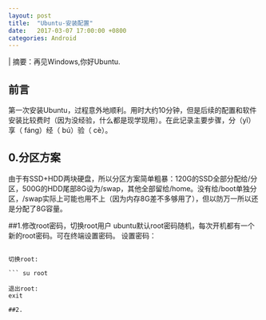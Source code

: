 ```yaml
---
layout: post
title:  "Ubuntu-安装配置"
date:   2017-03-07 17:00:00 +0800
categories: Android
---
```

| 摘要：再见Windows,你好Ubuntu.

## 前言
第一次安装Ubuntu，过程意外地顺利。用时大约10分钟，但是后续的配置和软件安装比较费时（因为没经验，什么都是现学现用）。在此记录主要步骤，分（yǐ）享（ fáng）经（ bú）验（ cè）。

## 0.分区方案
由于有SSD+HDD两块硬盘，所以分区方案简单粗暴：120G的SSD全部分配给/分区，500G的HDD尾部8G设为/swap，其他全部留给/home。没有给/boot单独分区，/swap实际上可能也用不上（因为内存8G差不多够用了），但以防万一所以还是分配了8G容量。

##1.修改root密码，切换root用户
ubuntu默认root密码随机，每次开机都有一个新的root密码。可在终端设置密码。
设置密码：

```sudo passwd

切换root:

``` su root

退出root:
exit

##2.